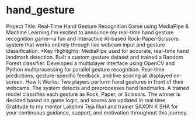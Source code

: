 # hand_gesture
Project Title: Real-Time Hand Gesture Recognition Game using MediaPipe & Machine Learning
 I'm excited to announce my real-time hand gesture recognition game—a fun and interactive AI-based Rock-Paper-Scissors system that works entirely through live webcam input and gesture classification.
*Key Highlights:
MediaPipe used for accurate, real-time hand landmark detection.
Built a custom gesture dataset and trained a Random Forest classifier.
Developed a multiplayer interface using OpenCV and Python multiprocessing for parallel gesture recognition.
Real-time predictions, gesture-specific feedback, and live scoring all displayed on-screen.
How It Works:
Two players perform hand gestures in front of their webcams.
The system detects and preprocesses hand landmarks.
A trained model classifies each gesture as Rock, Paper, or Scissors.
The winner is decided based on game logic, and scores are updated in real time.
Gratitude to my mentor Lakshmi Teja Illuri and trainer SAXON K SHA for your continuous guidance, support, and motivation throughout this journey.
